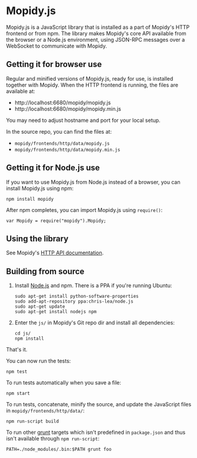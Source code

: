 Mopidy.js
=========

Mopidy.js is a JavaScript library that is installed as a part of Mopidy's HTTP
frontend or from npm. The library makes Mopidy's core API available from the
browser or a Node.js environment, using JSON-RPC messages over a WebSocket to
communicate with Mopidy.


Getting it for browser use
--------------------------

Regular and minified versions of Mopidy.js, ready for use, is installed
together with Mopidy. When the HTTP frontend is running, the files are
available at:

- http://localhost:6680/mopidy/mopidy.js
- http://localhost:6680/mopidy/mopidy.min.js

You may need to adjust hostname and port for your local setup.

In the source repo, you can find the files at:

- `mopidy/frontends/http/data/mopidy.js`
- `mopidy/frontends/http/data/mopidy.min.js`


Getting it for Node.js use
--------------------------

If you want to use Mopidy.js from Node.js instead of a browser, you can install
Mopidy.js using npm:

    npm install mopidy

After npm completes, you can import Mopidy.js using ``require()``:

    var Mopidy = require("mopidy").Mopidy;


Using the library
-----------------

See Mopidy's [HTTP API
documentation](http://docs.mopidy.com/en/latest/api/http/).


Building from source
--------------------

1. Install [Node.js](http://nodejs.org/) and npm. There is a PPA if you're
   running Ubuntu:

       sudo apt-get install python-software-properties
       sudo add-apt-repository ppa:chris-lea/node.js
       sudo apt-get update
       sudo apt-get install nodejs npm

2. Enter the `js/` in Mopidy's Git repo dir and install all dependencies:

       cd js/
       npm install

That's it.

You can now run the tests:

    npm test

To run tests automatically when you save a file:

    npm start

To run tests, concatenate, minify the source, and update the JavaScript files
in `mopidy/frontends/http/data/`:

    npm run-script build

To run other [grunt](http://gruntjs.com/) targets which isn't predefined in
`package.json` and thus isn't available through `npm run-script`:

    PATH=./node_modules/.bin:$PATH grunt foo
